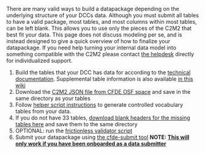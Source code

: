 There are many valid ways to build a datapackage depending on the underlying structure of your DCCs data. Although you must submit all tables to have a valid package, most tables, and most columns within most tables, can be left blank. This allows you to use only the pieces of the C2M2 that best fit your data. This page does not discuss modeling per se, and is instead designed to give a quick overview of how to finalize your datapackage. If you need help turning your internal data model into something compatible with the C2M2 please contact [the helpdesk](support@cfde.atlassian.net) directly for individualized support.


1. Build the tables that your DCC has data for according to the [technical documentation](https://docs.nih-cfde.org/). Supplemental table information is also available [in this wiki](./C2M2-Table-Summary)
2. Download the [C2M2 JSON file from CFDE OSF space](https://osf.io/c63aw/) and save in the same directory as your tables
3. Follow [helper script instructions](https://github.com/nih-cfde/published-documentation/wiki/build_term_tables) to generate controlled vocabulary tables from your data.
4. If you do not have 33 tables, [download blank headers for the missing tables here](https://osf.io/rdeks/files/) and save them to the same directory
5. OPTIONAL: run the [frictionless validator script](./Quickstart#optional-frictionless)
6. Submit your datapackage using [the cfde-submit tool](./Quickstart#cfde-submit) **NOTE: [This will only work if you have been onboarded as a data submitter](./Onboarding-to-the-CFDE-Portal-Submission-System)**